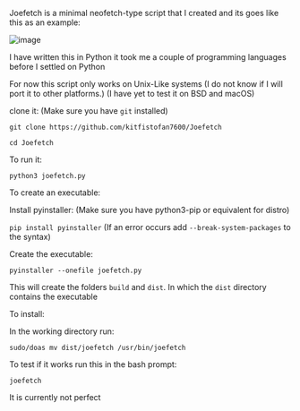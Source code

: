 Joefetch is a minimal neofetch-type script that I created and its goes like this as an example:

![image](https://github.com/user-attachments/assets/b87f266f-a675-4c6d-b494-fe70ed5ee231)


I have written this in Python it took me a couple of programming languages before I settled on Python

For now this script only works on Unix-Like systems (I do not know if I will port it to other platforms.) (I have yet to test it on BSD and macOS)

clone it:
(Make sure you have `git` installed)

`git clone https://github.com/kitfistofan7600/Joefetch`

`cd Joefetch`


To run it:

`python3 joefetch.py`

To create an executable:

Install pyinstaller:
(Make sure you have python3-pip or equivalent for distro)

`pip install pyinstaller` (If an error occurs add `--break-system-packages` to the syntax)

Create the executable:

`pyinstaller --onefile joefetch.py`

This will create the folders `build` and `dist`. In which the `dist` directory contains the executable




To install:

In the working directory run:

`sudo/doas mv dist/joefetch /usr/bin/joefetch`

To test if it works run this in the bash prompt:

`joefetch`


It is currently not perfect









